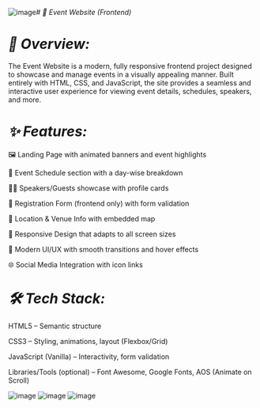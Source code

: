 ![image](https://github.com/user-attachments/assets/343144c5-f71a-4a02-9605-c2e01b2d7775)# _🎉 Event Website (Frontend)_

# _🚀 Overview:_

The Event Website is a modern, fully responsive frontend project designed to showcase and manage events in a visually appealing manner. Built entirely with HTML, CSS, and JavaScript, the site provides a seamless and interactive user experience for viewing event details, schedules, speakers, and more.

# _✨ Features:_

🖼️ Landing Page with animated banners and event highlights

📅 Event Schedule section with a day-wise breakdown

🧑‍💼 Speakers/Guests showcase with profile cards

📝 Registration Form (frontend only) with form validation

📍 Location & Venue Info with embedded map

📱 Responsive Design that adapts to all screen sizes

🎨 Modern UI/UX with smooth transitions and hover effects

🌐 Social Media Integration with icon links

# _🛠️ Tech Stack:_

HTML5 – Semantic structure

CSS3 – Styling, animations, layout (Flexbox/Grid)

JavaScript (Vanilla) – Interactivity, form validation

Libraries/Tools (optional) – Font Awesome, Google Fonts, AOS (Animate on Scroll)

![image](https://github.com/user-attachments/assets/90e85eb6-9725-48b1-ac69-4fa6d555d42a)
![image](https://github.com/user-attachments/assets/f3567c05-8271-4fc8-a181-d3aaf1e0866a)
![image](https://github.com/user-attachments/assets/7446a0e7-163c-478e-ba1e-3eadeb0e5a07)


